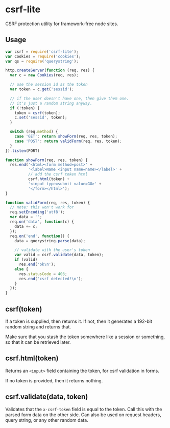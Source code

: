 # csrf-lite

CSRF protection utility for framework-free node sites.

## Usage

```javascript
var csrf = require('csrf-lite');
var Cookies = require('cookies');
var qs = require('querystring');

http.createServer(function (req, res) {
  var c = new Cookies(req, res);

  // use the session id as the token
  var token = c.get('sessid');

  // if the user doesn't have one, then give them one.
  // it's just a random string anyway.
  if (!token) {
    token = csrf(token);
    c.set('sessid', token);
  }

  switch (req.method) {
    case 'GET': return showForm(req, res, token);
    case 'POST': return validForm(req, res, token);
  }
}).listen(PORT)

function showForm(req, res, token) {
  res.end('<html><form method=post>' +
          '<label>Name <input name=name></label>' +
          // add the csrf token html
          csrf.html(token) +
          '<input type=submit value=GO>' +
          '</form></html>');
}

function validForm(req, res, token) {
  // note: this won't work for 
  req.setEncoding('utf8');
  var data = '';
  req.on('data', function(c) {
    data += c;
  });
  req.on('end', function() {
    data = querystring.parse(data);

    // validate with the user's token
    var valid = csrf.validate(data, token);
    if (valid)
      res.end('ok\n');
    else {
      res.statusCode = 403;
      res.end('csrf detected!\n');
    }
  });
}
```

## csrf(token)

If a token is supplied, then returns it.  If not, then it generates a
192-bit random string and returns that.

Make sure that you stash the token somewhere like a session or
something, so that it can be retrieved later.

## csrf.html(token)

Returns an `<input>` field containing the token, for csrf validation
in forms.

If no token is provided, then it returns nothing.

## csrf.validate(data, token)

Validates that the `x-csrf-token` field is equal to the token.  Call this
with the parsed form data on the other side.  Can also be used on
request headers, query string, or any other random data.

